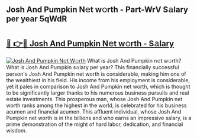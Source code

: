 ## Josh And Pumpkin N𝚎t w𝚘rth - Part-WrV S𝚊lary per year 5qWdR

# <h2><a href="http://gc4eg0p.nevu.top/?p=Josh+And+Pumpkin">🔗 👉🔴 Josh And Pumpkin N𝚎t w𝚘rth - S𝚊lary</a></h2>

[![Josh And Pumpkin N𝚎t W𝚘rth](https://i.imgur.com/Oavwk0R.jpeg)](http://gc4eg0p.nevu.top/?p=Josh+And+Pumpkin)
What is Josh And Pumpkin n𝚎t w𝚘rth? What is Josh And Pumpkin s𝚊lary per year?
This financially successful person's Josh And Pumpkin net worth is considerable, making him one of the wealthiest in his field. His income from his employment is considerable, yet it pales in comparison to Josh And Pumpkin net worth, which is thought to be significantly larger thanks to his numerous business pursuits and real estate investments. This prosperous man, whose Josh And Pumpkin net worth ranks among the highest in the world, is celebrated for his business acumen and financial acumen. This affluent individual, whose Josh And Pumpkin net worth is in the billions and who earns an impressive salary, is a prime demonstration of the might of hard labor, dedication, and financial wisdom.
